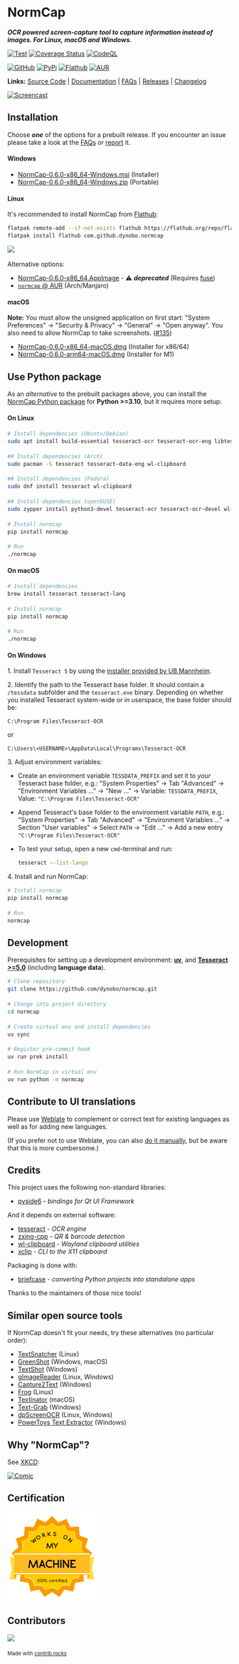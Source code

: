 <!-- markdownlint-disable MD013 MD026 MD033 -->

# NormCap

**_OCR powered screen-capture tool to capture information instead of images. For Linux,
macOS and Windows._**

[![Test](https://img.shields.io/github/actions/workflow/status/dynobo/normcap/cicd.yaml?label=CI/CD&branch=main)](https://github.com/dynobo/normcap/actions/workflows/cicd.yaml)
[![Coverage Status](https://img.shields.io/coverallsCoverage/github/dynobo/normcap?label=Coverage&branch=main)](https://coveralls.io/github/dynobo/normcap)
[![CodeQL](https://img.shields.io/github/actions/workflow/status/dynobo/normcap/cicd.yaml?label=CodeQL&branch=main)](https://github.com/dynobo/normcap/security/code-scanning/tools/CodeQL/status/)

[![GitHub](https://img.shields.io/github/downloads/dynobo/normcap/total?label=Github%20downloads&color=blue)](https://hanadigital.github.io/grev/?user=dynobo&repo=normcap)
[![PyPi](https://img.shields.io/pypi/dm/normcap?label=PyPi%20downloads&color=blue)](https://pypi.org/project/normcap)
[![Flathub](https://img.shields.io/flathub/downloads/com.github.dynobo.normcap?label=Flathub%20downloads&color=blue)](https://flathub.org/apps/details/com.github.dynobo.normcap)
[![AUR](https://img.shields.io/aur/votes/normcap?label=AUR%20votes&color=blue)](https://aur.archlinux.org/packages/normcap)


**Links:** [Source Code](https://github.com/dynobo/normcap) |
[Documentation](https://dynobo.github.io/normcap/) |
[FAQs](https://dynobo.github.io/normcap/#faqs) |
[Releases](https://github.com/dynobo/normcap/releases) |
[Changelog](https://github.com/dynobo/normcap/blob/main/CHANGELOG)

[![Screencast](https://user-images.githubusercontent.com/11071876/189767585-8bc45c18-8392-411d-84dc-cef1cb5dbc47.gif)](https://raw.githubusercontent.com/dynobo/normcap/main/assets/normcap.gif)

## Installation

Choose **_one_** of the options for a prebuilt release. If you encounter an issue please
take a look at the [FAQs](https://dynobo.github.io/normcap/#faqs) or
[report](https://github.com/dynobo/normcap/issues) it.

#### Windows

- [NormCap-0.6.0-x86_64-Windows.msi](https://github.com/dynobo/normcap/releases/download/v0.6.0/NormCap-0.6.0-x86_64-Windows.msi)
  (Installer)
- [NormCap-0.6.0-x86_64-Windows.zip](https://github.com/dynobo/normcap/releases/download/v0.6.0/NormCap-0.6.0-x86_64-Windows.zip)
  (Portable)

#### Linux

It's recommended to install NormCap from [Flathub](https://flathub.org):

```sh
flatpak remote-add --if-not-exists flathub https://flathub.org/repo/flathub.flatpakrepo
flatpak install flathub com.github.dynobo.normcap
```

<a href="https://flathub.org/apps/details/com.github.dynobo.normcap"><img src="https://flathub.org/assets/badges/flathub-badge-en.png" width="160"/></a>

Alternative options:

- [NormCap-0.6.0-x86_64.AppImage](https://github.com/dynobo/normcap/releases/download/v0.6.0/NormCap-0.6.0-x86_64.AppImage) - ⚠️ ***deprecated***
  (Requires [fuse](https://dynobo.github.io/normcap/faqs/#linux-appimage-error-appimages-require-fuse-to-run))
- [`normcap` @ AUR](https://aur.archlinux.org/packages/normcap) (Arch/Manjaro)

#### macOS

**Note:** You must allow the unsigned application on first start: "System Preferences" →
"Security & Privacy" → "General" → "Open anyway". You also need to allow NormCap to take
screenshots. ([#135](https://github.com/dynobo/normcap/issues/135))

- [NormCap-0.6.0-x86_64-macOS.dmg](https://github.com/dynobo/normcap/releases/download/v0.6.0/NormCap-0.6.0-x86_64-macOS.dmg)
  (Installer for x86/64)
- [NormCap-0.6.0-arm64-macOS.dmg](https://github.com/dynobo/normcap/releases/download/v0.6.0/NormCap-0.6.0-arm64-macOS.dmg)
  (Installer for M1)

## Use Python package

As an _alternative_ to the prebuilt packages above, you can install the
[NormCap Python package](https://pypi.org/project/normcap/) for **Python >=3.10**, but it
requires more setup:

#### On Linux

```sh
# Install dependencies (Ubuntu/Debian)
sudo apt install build-essential tesseract-ocr tesseract-ocr-eng libtesseract-dev libleptonica-dev wl-clipboard

## Install dependencies (Arch)
sudo pacman -S tesseract tesseract-data-eng wl-clipboard

## Install dependencies (Fedora)
sudo dnf install tesseract wl-clipboard

## Install dependencies (openSUSE)
sudo zypper install python3-devel tesseract-ocr tesseract-ocr-devel wl-clipboard

# Install normcap
pip install normcap

# Run
./normcap
```

#### On macOS

```sh
# Install dependencies
brew install tesseract tesseract-lang

# Install normcap
pip install normcap

# Run
./normcap
```

#### On Windows

1\. Install `Tesseract 5` by using the
[installer provided by UB Mannheim](https://github.com/UB-Mannheim/tesseract/wiki).

2\. Identify the path to the Tesseract base folder. It should contain a `/tessdata` subfolder
and the `tesseract.exe` binary. Depending on whether you installed Tesseract system-wide or
in userspace, the base folder should be:

```
C:\Program Files\Tesseract-OCR
```

or

```
C:\Users\<USERNAME>\AppData\Local\Programs\Tesseract-OCR
```

3\. Adjust environment variables:

- Create an environment variable `TESSDATA_PREFIX` and set it to _your_ Tesseract base
  folder, e.g.: "System Properties" → Tab "Advanced" → "Environment Variables …" →
  "New …" → Variable: `TESSDATA_PREFIX`, Value: `"C:\Program Files\Tesseract-OCR"`

- Append Tesseract's base folder to the environment variable `PATH`, e.g.: "System
  Properties" → Tab "Advanced" → "Environment Variables …" → Section "User variables"
  → Select `PATH` → "Edit …" → Add a new entry `"C:\Program Files\Tesseract-OCR"`

- To test your setup, open a new `cmd`-terminal and run:

    ```cmd
    tesseract --list-langs
    ```

4\. Install and run NormCap:

```bash
# Install normcap
pip install normcap

# Run
normcap
```

## Development

Prerequisites for setting up a development environment:
[**uv**](https://docs.astral.sh/uv/getting-started/installation/), and
[**Tesseract >=5.0**](https://tesseract-ocr.github.io/tessdoc/#5xx) (including **language
data**).

```sh
# Clone repository
git clone https://github.com/dynobo/normcap.git

# Change into project directory
cd normcap

# Create virtual env and install dependencies
uv sync

# Register pre-commit hook
uv run prek install

# Run NormCap in virtual env
uv run python -m normcap
```

## Contribute to UI translations

Please use [Weblate](https://hosted.weblate.org/projects/normcap/ui/) to complement or
correct text for existing languages as well as for adding new languages.

(If you prefer not to use Weblate, you can also [do it manually](./normcap/resources/locales/README.md), but be aware that this is more cumbersome.)

## Credits

This project uses the following non-standard libraries:

- [pyside6](https://pypi.org/project/PySide6/) - _bindings for Qt UI Framework_

And it depends on external software:

- [tesseract](https://github.com/tesseract-ocr/tesseract) - _OCR engine_
- [zxing-cpp](https://github.com/zxing-cpp/zxing-cpp) - _QR & barcode detection_
- [wl-clipboard](https://github.com/bugaevc/wl-clipboard) - _Wayland clipboard
  utilities_
- [xclip](https://github.com/astrand/xclip) - _CLI to the X11 clipboard_

Packaging is done with:

- [briefcase](https://pypi.org/project/briefcase/) - _converting Python projects into
  standalone apps_

Thanks to the maintainers of those nice tools!

## Similar open source tools

If NormCap doesn't fit your needs, try these alternatives (no particular order):

- [TextSnatcher](https://github.com/RajSolai/TextSnatcher) (Linux)
- [GreenShot](https://getgreenshot.org/) (Windows, macOS)
- [TextShot](https://github.com/ianzhao05/textshot) (Windows)
- [gImageReader](https://github.com/manisandro/gImageReader) (Linux, Windows)
- [Capture2Text](https://sourceforge.net/projects/capture2text) (Windows)
- [Frog](https://github.com/TenderOwl/Frog) (Linux)
- [Textinator](https://github.com/RhetTbull/textinator) (macOS)
- [Text-Grab](https://github.com/TheJoeFin/Text-Grab) (Windows)
- [dpScreenOCR](https://danpla.github.io/dpscreenocr/) (Linux, Windows)
- [PowerToys Text Extractor](https://learn.microsoft.com/en-us/windows/powertoys/text-extractor)
  (Windows)

## Why "NormCap"?

See [XKCD](https://xkcd.com):

[![Comic](https://imgs.xkcd.com/comics/norm_normal_file_format.png)](https://xkcd.com/2116/)


## Certification

![WOMM](https://raw.githubusercontent.com/dynobo/lmdiag/master/badge.png)

## Contributors

<a href="https://github.com/dynobo/normcap/graphs/contributors">
  <img src="https://contrib.rocks/image?repo=dynobo/normcap" />
</a>

<small>Made with [contrib.rocks](https://contrib.rocks)</small>
